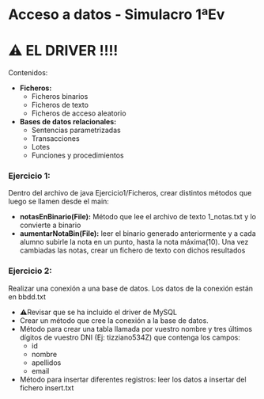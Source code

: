 # Acceso a datos - Simulacro 1ªEv

# ⚠️ EL DRIVER !!!!

Contenidos:

- **Ficheros:**
  - Ficheros binarios
  - Ficheros de texto
  - Ficheros de acceso aleatorio
- **Bases de datos relacionales:**
  - Sentencias parametrizadas
  - Transacciones
  - Lotes
  - Funciones y procedimientos

### Ejercicio 1:
Dentro del archivo de java Ejercicio1/Ficheros, crear distintos métodos que luego se llamen desde el main:
- **notasEnBinario(File):** Método que lee el archivo de texto 1_notas.txt y lo convierte a binario
- **aumentarNotaBin(File):** leer el binario generado anteriormente y a cada alumno subirle la nota en un punto, hasta la nota máxima(10). Una vez cambiadas las notas, crear un fichero de texto con dichos resultados

### Ejercicio 2:
Realizar una conexión a una base de datos. Los datos de la conexión están en bbdd.txt
- ⚠️Revisar que se ha incluido el driver de MySQL
- Crear un método que cree la conexión a la base de datos.
- Método para crear una tabla llamada por vuestro nombre y tres últimos dígitos de vuestro DNI (Ej: tizziano534Z) que contenga los campos:
  - id
  - nombre
  - apellidos
  - email
- Método para insertar diferentes registros: leer los datos a insertar del fichero insert.txt